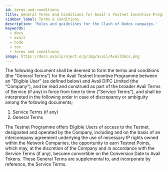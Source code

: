 ```yaml
---
id: terms-and-conditions
title: General Terms and Conditions for Avail's Testnet Incentive Programme
sidebar_label: Terms & Conditions
description: 'Rules and guidelines for the Clash of Nodes campaign.'
keywords:
  - docs
  - avail
  - node
  - toc
  - terms and conditions
image: https://docs.availproject.org/img/avail/AvailDocs.png
---
```


The following document shall be deemed to form the terms and conditions (the "General Terms") for the Avail Testnet Incentive Programme between an "Eligible User" (as defined below) and Avail DIFC Limited (the "Company"), and be read and construed as part of the broader Avail Terms of Service (if any) in force from time to time ("Service Terms"), and shall be interpreted in the following order in case of discrepancy or ambiguity among the following documents;

1. Service Terms (if any)
2. General Terms

The Testnet Programme offers Eligible Users of access to the Testnet, designated and operated by the Company, including and on the basis of an intercompany agreement underlying the use of necessary IP rights owned within the Network Companies, the opportunity to earn Testnet Points, which may, at the discretion of the Company and in accordance with the Service Terms (if any), become convertible on the Conversion Date to Avail Tokens. These General Terms are supplemental to, and incorporate by reference, the Service Terms.
